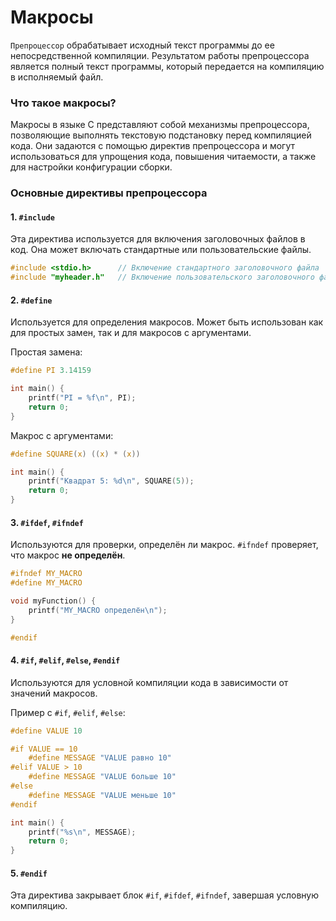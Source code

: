 # Макросы

`Препроцессор` обрабатывает исходный текст программы до ее непосредственной компиляции. Результатом работы препроцессора является полный текст программы, который передается на компиляцию в исполняемый файл.

### Что такое макросы?

Макросы в языке C представляют собой механизмы препроцессора, позволяющие выполнять текстовую подстановку перед компиляцией кода. Они задаются с помощью директив препроцессора и могут использоваться для упрощения кода, повышения читаемости, а также для настройки конфигурации сборки.

### Основные директивы препроцессора

#### 1. `#include`

Эта директива используется для включения заголовочных файлов в код. Она может включать стандартные или пользовательские файлы.

```c
#include <stdio.h>      // Включение стандартного заголовочного файла
#include "myheader.h"   // Включение пользовательского заголовочного файла
```

#### 2. `#define`

Используется для определения макросов. Может быть использован как для простых замен, так и для макросов с аргументами.

Простая замена:

```c
#define PI 3.14159

int main() {
    printf("PI = %f\n", PI);
    return 0;
}
```

Макрос с аргументами:

```c
#define SQUARE(x) ((x) * (x))

int main() {
    printf("Квадрат 5: %d\n", SQUARE(5));
    return 0;
}
```

#### 3. `#ifdef`, `#ifndef`

Используются для проверки, определён ли макрос. `#ifndef` проверяет, что макрос **не определён**.

```c
#ifndef MY_MACRO
#define MY_MACRO

void myFunction() {
    printf("MY_MACRO определён\n");
}

#endif
```

#### 4. `#if`, `#elif`, `#else`, `#endif`

Используются для условной компиляции кода в зависимости от значений макросов.

Пример с `#if`, `#elif`, `#else`:

```c
#define VALUE 10

#if VALUE == 10
    #define MESSAGE "VALUE равно 10"
#elif VALUE > 10
    #define MESSAGE "VALUE больше 10"
#else
    #define MESSAGE "VALUE меньше 10"
#endif

int main() {
    printf("%s\n", MESSAGE);
    return 0;
}
```

#### 5. `#endif`

Эта директива закрывает блок `#if`, `#ifdef`, `#ifndef`, завершая условную компиляцию.
